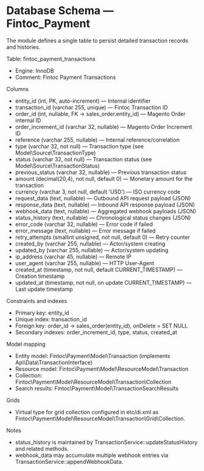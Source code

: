 # Database Schema — Fintoc_Payment

The module defines a single table to persist detailed transaction records and histories.

Table: fintoc_payment_transactions
- Engine: InnoDB
- Comment: Fintoc Payment Transactions

Columns
- entity_id (int, PK, auto-increment) — Internal identifier
- transaction_id (varchar 255, unique) — Fintoc Transaction ID
- order_id (int, nullable, FK → sales_order.entity_id) — Magento Order internal ID
- order_increment_id (varchar 32, nullable) — Magento Order Increment ID
- reference (varchar 255, nullable) — Internal reference/correlation
- type (varchar 32, not null) — Transaction type (see Model\Source\TransactionType)
- status (varchar 32, not null) — Transaction status (see Model\Source\TransactionStatus)
- previous_status (varchar 32, nullable) — Previous transaction status
- amount (decimal(20,4), not null, default 0) — Monetary amount for the transaction
- currency (varchar 3, not null, default 'USD') — ISO currency code
- request_data (text, nullable) — Outbound API request payload (JSON)
- response_data (text, nullable) — Inbound API response payload (JSON)
- webhook_data (text, nullable) — Aggregated webhook payloads (JSON)
- status_history (text, nullable) — Chronological status changes (JSON)
- error_code (varchar 32, nullable) — Error code if failed
- error_message (text, nullable) — Error message if failed
- retry_attempts (smallint unsigned, not null, default 0) — Retry counter
- created_by (varchar 255, nullable) — Actor/system creating
- updated_by (varchar 255, nullable) — Actor/system updating
- ip_address (varchar 45, nullable) — Remote IP
- user_agent (varchar 255, nullable) — HTTP User-Agent
- created_at (timestamp, not null, default CURRENT_TIMESTAMP) — Creation timestamp
- updated_at (timestamp, not null, on update CURRENT_TIMESTAMP) — Last update timestamp

Constraints and indexes
- Primary key: entity_id
- Unique index: transaction_id
- Foreign key: order_id → sales_order(entity_id), onDelete = SET NULL
- Secondary indexes: order_increment_id, type, status, created_at

Model mapping
- Entity model: Fintoc\Payment\Model\Transaction (implements Api\Data\TransactionInterface)
- Resource model: Fintoc\Payment\Model\ResourceModel\Transaction
- Collection: Fintoc\Payment\Model\ResourceModel\Transaction\Collection
- Search results: Fintoc\Payment\Model\TransactionSearchResults

Grids
- Virtual type for grid collection configured in etc/di.xml as Fintoc\Payment\Model\ResourceModel\Transaction\Grid\Collection.

Notes
- status_history is maintained by TransactionService::updateStatusHistory and related methods.
- webhook_data may accumulate multiple webhook entries via TransactionService::appendWebhookData.
